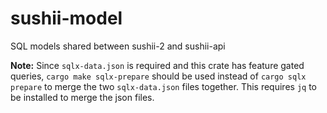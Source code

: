 # sushii-model

SQL models shared between sushii-2 and sushii-api

**Note:** Since `sqlx-data.json` is required and this crate has feature gated
queries, `cargo make sqlx-prepare` should be used instead of
`cargo sqlx prepare` to merge the two `sqlx-data.json` files together. This
requires `jq` to be installed to merge the json files.
